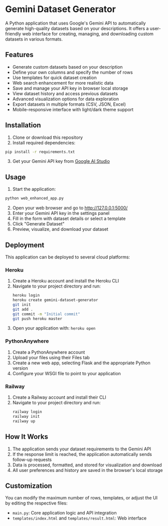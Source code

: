 # Gemini Dataset Generator

A Python application that uses Google's Gemini API to automatically generate high-quality datasets based on your descriptions. It offers a user-friendly web interface for creating, managing, and downloading custom datasets in various formats.

## Features

- Generate custom datasets based on your description
- Define your own columns and specify the number of rows
- Use templates for quick dataset creation
- Web search enhancement for more realistic data
- Save and manage your API key in browser local storage
- View dataset history and access previous datasets
- Advanced visualization options for data exploration
- Export datasets in multiple formats (CSV, JSON, Excel)
- Mobile-responsive interface with light/dark theme support

## Installation

1. Clone or download this repository
2. Install required dependencies:

```bash
pip install -r requirements.txt
```

3. Get your Gemini API key from [Google AI Studio](https://ai.google.dev/)

## Usage

1. Start the application:

```bash
python web_enhanced_app.py
```

2. Open your web browser and go to http://127.0.0.1:5000/
3. Enter your Gemini API key in the settings panel
4. Fill in the form with dataset details or select a template
5. Click "Generate Dataset"
6. Preview, visualize, and download your dataset

## Deployment

This application can be deployed to several cloud platforms:

### Heroku

1. Create a Heroku account and install the Heroku CLI
2. Navigate to your project directory and run:
   ```bash
   heroku login
   heroku create gemini-dataset-generator
   git init
   git add .
   git commit -m "Initial commit"
   git push heroku master
   ```
3. Open your application with: `heroku open`

### PythonAnywhere

1. Create a PythonAnywhere account
2. Upload your files using their Files tab
3. Create a new web app, selecting Flask and the appropriate Python version
4. Configure your WSGI file to point to your application

### Railway

1. Create a Railway account and install their CLI
2. Navigate to your project directory and run:
   ```bash
   railway login
   railway init
   railway up
   ```

## How It Works

1. The application sends your dataset requirements to the Gemini API
2. If the response limit is reached, the application automatically sends follow-up requests
3. Data is processed, formatted, and stored for visualization and download
4. All user preferences and history are saved in the browser's local storage

## Customization

You can modify the maximum number of rows, templates, or adjust the UI by editing the respective files:
- `main.py`: Core application logic and API integration
- `templates/index.html` and `templates/result.html`: Web interface
